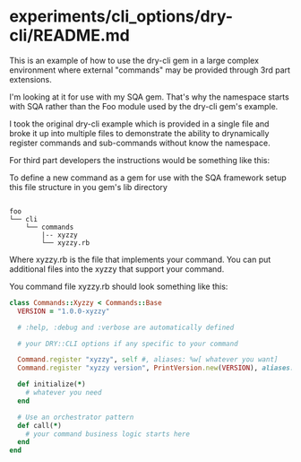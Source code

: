 # experiments/cli_options/dry-cli/README.md

This is an example of how to use the dry-cli gem in a large complex environment where external "commands" may be provided through 3rd part extensions.

I'm looking at it for use with my SQA gem.  That's why the namespace starts with SQA rather than the Foo module used by the dry-cli gem's example.

I took the original dry-cli example which is provided in a single file and broke it up into multiple files to demonstrate the ability to drynamically register commands and sub-commands without know the namespace.

For third part developers the instructions would be something like this:

To define a new command as a gem for use with the SQA framework setup this file structure in you gem's lib directory

```plaintext

foo
└── cli
    └── commands
        |-- xyzzy
        └── xyzzy.rb

```

Where xyzzy.rb is the file that implements your command. You can put additional files into the xyzzy that support your command.

You command file xyzzy.rb should look something like this:

```ruby
class Commands::Xyzzy < Commands::Base
  VERSION = "1.0.0-xyzzy"

  # :help, :debug and :verbose are automatically defined

  # your DRY::CLI options if any specific to your command

  Command.register "xyzzy", self #, aliases: %w[ whatever you want]
  Command.register "xyzzy version", PrintVersion.new(VERSION), aliases: %w[--version]

  def initialize(*)
    # whatever you need
  end

  # Use an orchestrator pattern
  def call(*)
    # your command business logic starts here
  end
end
```

